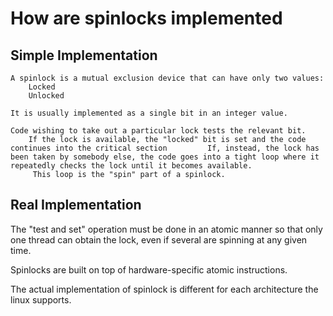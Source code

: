 How are spinlocks implemented
=============================

Simple Implementation
----------------------
	
	A spinlock is a mutual exclusion device that can have only two values:
		Locked
		Unlocked

	It is usually implemented as a single bit in an integer value.

	Code wishing to take out a particular lock tests the relevant bit.
		If the lock is available, the "locked" bit is set and the code continues into the critical section		   If, instead, the lock has been taken by somebody else, the code goes into a tight loop where it repeatedly checks the lock until it becomes available.
		 This loop is the "spin" part of a spinlock.


Real Implementation
--------------------

The "test and set" operation must be done in an atomic manner so that only one thread can obtain the lock, even if several are spinning at any given time. 

Spinlocks are built on top of hardware-specific atomic instructions.

The actual implementation of spinlock is different for each architecture the linux supports.




